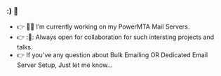 ### :) 👋
- :point_right: :man_technologist:	I’m currently working on my PowerMTA Mail Servers.
- :point_right: :👯:	Always open for collaboration for such intersting projects and talks.
- :point_right: If you've any question about Bulk Emailing OR Dedicated Email Server Setup, Just let me know...

<!--
**jerrybopara/jerrybopara** is a ✨ _special_ ✨ repository because its `README.md` (this file) appears on your GitHub profile.

Here are some ideas to get you started:

- 🔭 I’m currently working on my profile...
- 👯 I’m looking to collaborate on ...
- 💬 Ask me about ...
- 📫 How to reach me: ...
- 😄 Pronouns: ...
- ⚡ Fun fact: ...
-->
